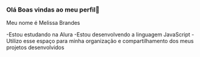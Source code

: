 ### Olá Boas vindas ao meu perfil💙

Meu nome é Melissa Brandes 

-Estou estudando na Alura 
-Estou desenvolvendo a linguagem JavaScript 
-Utilizo esse espaço para minha organização e compartilhamento dos meus projetos desenvolvidos 
